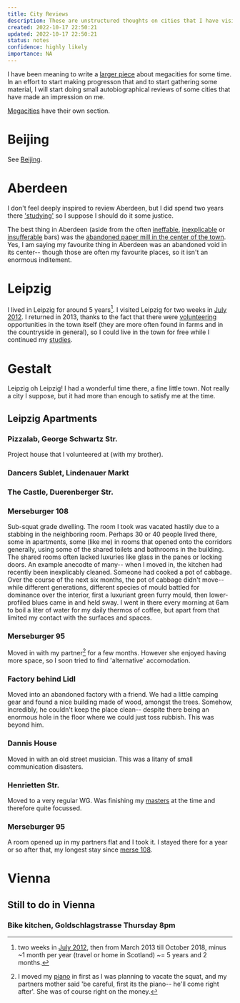 ```yaml
---
title: City Reviews
description: These are unstructured thoughts on cities that I have visited or lived in or which otherwise left an impression on me.
created: 2022-10-17 22:50:21
updated: 2022-10-17 22:50:21
status: notes
confidence: highly likely
importance: NA
---
```


I have been meaning to write a [larger piece](/Megacity-Megaproject) about megacities for some time. In an effort to start making progresson that and to start gathering some material, I will start doing small autobiographical reviews of some cities that have made an impression on me.

[Megacities](/Reviews/Spaces/Urban/Megacities) have their own section.

# Beijing
See [Beijing](/Reviews/Spaces/Urban/Megacities#Beijing).

# Aberdeen
I don't feel deeply inspired to review Aberdeen, but I did spend two years there ['studying'](/Education#Aberdeen) so I suppose I should do it some justice.

The best thing in Aberdeen (aside from the often [ineffable](/Reviews/Spaces/Venues/Misc#The_Market_Arms), [inexplicable](/Reviews/Spaces/Venues/Misc#Chaplins) or [insufferable](/Reviews/Spaces/Venues/Misc#Screens) bars) was the [abandoned paper mill in the center of the town](thin.cheat.curl:W3W!). Yes, I am saying my favourite thing in Aberdeen was an abandoned void in its center-- though those are often my favourite places, so it isn't an enormous inditement.


# Leipzig
I lived in Leipzig for around 5 years[^leipzig]. I visited Leipzig for two weeks in [July 2012](/Travel/Journeys#Summer-2012). I returned in 2013, thanks to the fact that there were [volunteering](/Travel/Technique#Volunteering) opportunities in the town itself (they are more often found in farms and in the countryside in general), so I could live in the town for free while I continued my [studies](/Education#Open_University). 

# Gestalt

Leipzig oh Leipzig! I had a wonderful time there, a fine little town. Not really a city I suppose, but it had more than enough to satisfy me at the time.

## Leipzig Apartments
### Pizzalab, George Schwartz Str.
Project house that I volunteered at (with my brother).
### Dancers Sublet, Lindenauer Markt
### The Castle, Duerenberger Str.
### Merseburger 108
Sub-squat grade dwelling. The room I took was vacated hastily due to a stabbing in the neighboring room. Perhaps 30 or 40 people lived there, some in apartments, some (like me) in rooms that opened onto the corridors generally, using some of the shared toilets and bathrooms in the building. The shared rooms often lacked luxuries like glass in the panes or locking doors. An example anecodte of many-- when I moved in, the kitchen had recently been inexplicably cleaned. Someone had cooked a pot of cabbage. Over the course of the next six months, the pot of cabbage didn't move-- while different generations, different species of mould battled for dominance over the interior, first a luxuriant green furry mould, then lower-profiled blues came in and held sway. I went in there every morning at 6am to boil a liter of water for my daily thermos of coffee, but apart from that limited my contact with the surfaces and spaces.
### Merseburger 95
Moved in with my partner[^piano] for a few months. However she enjoyed having more space, so I soon tried to find 'alternative' accomodation.
### Factory behind Lidl
Moved into an abandoned factory with a friend. We had a little camping gear and found a nice building made of wood, amongst the trees. Somehow, incredibly, he couldn't keep the place clean-- despite there being an enormous hole in the floor where we could just toss rubbish. This was beyond him.
### Dannis House
Moved in with an old street musician. This was a litany of small communication disasters.
### Henrietten Str.
Moved to a very regular WG. Was finishing my [masters](/Education#University_of_Leipzig) at the time and therefore quite focussed.
### Merseburger 95
A room opened up in my partners flat and I took it. I stayed there for a year or so after that, my longest stay since [merse 108](/Reviews/Spaces/Urban/Cities#Merseburger108).

[^leipzig]: two weeks in [July 2012](/Chronology#2012-07), then from March 2013 till October 2018, minus ~1 month per year (travel or home in Scotland) ~= 5 years and 2 months.
[^piano]: I moved my [piano](/Projects/Piano) in first as I was planning to vacate the squat, and my partners mother said 'be careful, first its the piano-- he'll come right after'. She was of course right on the money.

# Vienna

## Still to do in Vienna
### Bike kitchen, Goldschlagstrasse Thursday 8pm

